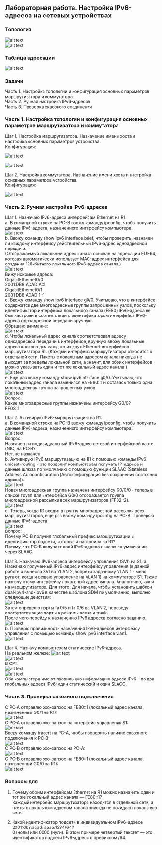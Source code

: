 ## Лабораторная работа. Настройка IPv6-адресов на сетевых устройствах 
### Топология
![alt text](https://github.com/elborisova3009/otus-networks/blob/master/labs/lab4/%D0%A1%D0%BA%D1%80%D0%B8%D0%BD%D1%88%D0%BE%D1%82%2007-10-2022%20180809.jpg)  
![alt text](https://github.com/elborisova3009/otus-networks/blob/master/labs/lab4/%D0%A1%D0%BA%D1%80%D0%B8%D0%BD%D1%88%D0%BE%D1%82%2008-10-2022%20014751.jpg)  
### 	Таблица адресации
![alt text](https://github.com/elborisova3009/otus-networks/blob/master/labs/lab4/%D0%A1%D0%BA%D1%80%D0%B8%D0%BD%D1%88%D0%BE%D1%82%2007-10-2022%20181153.jpg)  
### 	Задачи
Часть 1. Настройка топологии и конфигурация основных параметров маршрутизатора и коммутатора  
Часть 2. Ручная настройка IPv6-адресов  
Часть 3. Проверка сквозного соединения  

### 	Часть 1. Настройка топологии и конфигурация основных параметров маршрутизатора и коммутатора

Шаг 1. Настройка маршрутизатора. Назначение имени хоста и настройка основных параметров устройства.  
Конфигурация:

![alt text](https://github.com/elborisova3009/otus-networks/blob/master/labs/lab4/%D0%A1%D0%BA%D1%80%D0%B8%D0%BD%D1%88%D0%BE%D1%82%2007-10-2022%20183345.jpg)

![alt text](https://github.com/elborisova3009/otus-networks/blob/master/labs/lab4/%D0%A1%D0%BA%D1%80%D0%B8%D0%BD%D1%88%D0%BE%D1%82%2007-10-2022%20184825.jpg)

Шаг 2. Настройка коммутатора. Назначение имени хоста и настройка основных параметров устройства.  
Конфигурация:

![alt text](https://github.com/elborisova3009/otus-networks/blob/master/labs/lab4/%D0%A1%D0%BA%D1%80%D0%B8%D0%BD%D1%88%D0%BE%D1%82%2007-10-2022%20185607.jpg)

### 	Часть 2. Ручная настройка IPv6-адресов

Шаг 1. Назначаю IPv6-адреса интерфейсам Ethernet на R1.    
a.	В командной строке на PC-B ввожу команду ipconfig, чтобы получить данные IPv6-адреса, назначенного интерфейсу компьютера.  
![alt text](https://github.com/elborisova3009/otus-networks/blob/master/labs/lab4/%D0%A1%D0%BA%D1%80%D0%B8%D0%BD%D1%88%D0%BE%D1%82%2007-10-2022%20190610.jpg)  
b.	Ввожу команду show ipv6 interface brief, чтобы проверить, назначен ли каждому интерфейсу действительный IPv6-адрес одноадресной передачи.  
(Отображаемый локальный адрес канала основан на адресации EUI-64, которая автоматически использует MAC-адрес интерфейса для создания 128-битного локального IPv6-адреса канала.)   
![alt text](https://github.com/elborisova3009/otus-networks/blob/master/labs/lab4/%D0%A1%D0%BA%D1%80%D0%B8%D0%BD%D1%88%D0%BE%D1%82%2007-10-2022%20190947.jpg)  
Вижу искомые адреса:      
GigabitEthernet0/0    
2001:DB8:ACAD:A::1    
GigabitEthernet0/1    
2001:DB8:ACAD:1::1    
c.	Ввожу команду show ipv6 interface g0/0. Учитываю, что в интерфейсе содержатся две многоадресные группы запрошенных узлов, поскольку идентификатор интерфейса локального канала (FE80) IPv6-адреса не был настроен в соответствии с идентификатором интерфейса IPv6-адреса одноадресной передачи вручную.  
Обращаю внимание:    
![alt text](https://github.com/elborisova3009/otus-networks/blob/master/labs/lab4/%D0%A1%D0%BA%D1%80%D0%B8%D0%BD%D1%88%D0%BE%D1%82%2007-10-2022%20193610.jpg)   
d.	Чтобы локальный адрес канала соответствовал адресу одноадресной передачи в интерфейсе, вручную ввожу локальные адреса каналов для каждого из двух Ethernet-интерфейсов маршрутизатора R1. (Каждый интерфейс маршрутизатора относится к отдельной сети. Пакеты с локальным адресом канала никогда не выходят за пределы локальной сети, а значит, для обоих интерфейсов можно указывать один и тот же локальный адрес канала.)  
![alt text](https://github.com/elborisova3009/otus-networks/blob/master/labs/lab4/%D0%A1%D0%BA%D1%80%D0%B8%D0%BD%D1%88%D0%BE%D1%82%2007-10-2022%20194333.jpg)  
e. Еще раз ввожу команду show ipv6interface g0/0. Учитываю, что локальный адрес канала изменился на FE80::1 и осталась только одна многоадресная группа запрошенных узлов.    
![alt text](https://github.com/elborisova3009/otus-networks/blob/master/labs/lab4/%D0%A1%D0%BA%D1%80%D0%B8%D0%BD%D1%88%D0%BE%D1%82%2007-10-2022%20221506.jpg)  
Вопрос.  
Какие многоадресные группы назначены интерфейсу G0/0?  
FF02::1  

Шаг 2. Активирую IPv6-маршрутизацию на R1.  
a.	В командной строке на PC-B ввожу команду ipconfig, чтобы получить данные IPv6-адреса, назначенного интерфейсу компьютера.   
![alt text](https://github.com/elborisova3009/otus-networks/blob/master/labs/lab4/%D0%A1%D0%BA%D1%80%D0%B8%D0%BD%D1%88%D0%BE%D1%82%2007-10-2022%20232305.jpg)   
Вопрос:  
Назначен ли индивидуальный IPv6-адрес сетевой интерфейсной карте (NIC) на PC-B?  
Нет, не назначен.    
b.	Активирую IPv6-маршрутизацию на R1 с помощью команды IPv6 unicast-routing - это позволит компьютерам получать IP-адреса и данные шлюза по умолчанию с помощью функции SLAAC (Stateless Address Autoconfiguration (Автоконфигурация без сохранения состояния адреса)).  
![alt text](https://github.com/elborisova3009/otus-networks/blob/master/labs/lab4/%D0%A1%D0%BA%D1%80%D0%B8%D0%BD%D1%88%D0%BE%D1%82%2007-10-2022%20232618.jpg)  
Новая многоадресная группа назначена интерфейсу G0/0/0 - теперь в списке групп для интерфейса G0/0 отображается группа многоадресной рассылки всех маршрутизаторов (FF02::2).  
![alt text](https://github.com/elborisova3009/otus-networks/blob/master/labs/lab4/%D0%A1%D0%BA%D1%80%D0%B8%D0%BD%D1%88%D0%BE%D1%82%2007-10-2022%20233255.jpg)  
c.	Теперь, когда R1 входит в группу многоадресной рассылки всех маршрутизаторов, еще раз ввожу команду ipconfig на PC-B. Проверяю данные IPv6-адреса.  
![alt text](https://github.com/elborisova3009/otus-networks/blob/master/labs/lab4/%D0%A1%D0%BA%D1%80%D0%B8%D0%BD%D1%88%D0%BE%D1%82%2007-10-2022%20234638.jpg)  
Вопрос:  
Почему PC-B получил глобальный префикс маршрутизации и идентификатор подсети, которые я настроила на R1?  
Потому, что PC-B получает свой IPv6-адреса и шлюз по умолчанию через SLAAC.  

Шаг 3. Назначаю IPv6-адреса интерфейсу управления (SVI) на S1.
a.	Назначаю полученный IPv6-адрес интерфейсу управления (в данной работе я вынесла SVI во VLAN 2, вопреки заданному VLAN 1 - меня ругают, когда я вешаю управление на VLAN 1) на коммутаторе S1. Также назначу этому интерфейсу локальный адрес канала. Аналогично, как и на маршрутизаторе.
Для этого. Для начала, чтобы установить шаблон dual-ipv4-and-ipv6 в качестве шаблона SDM по умолчанию, выполню следующие действия:  
![alt text](https://github.com/elborisova3009/otus-networks/blob/master/labs/lab4/%D0%A1%D0%BA%D1%80%D0%B8%D0%BD%D1%88%D0%BE%D1%82%2008-10-2022%20012114.jpg)  
Затем определю порты fa 0/5 и fa 0/6 во VLAN 2, переведу соотвутствующие порты в режимы acess и trunk.    
После чего перейду к назначению IPv6 адресов согласно заданию.   
![alt text](https://github.com/elborisova3009/otus-networks/blob/master/labs/lab4/%D0%A1%D0%BA%D1%80%D0%B8%D0%BD%D1%88%D0%BE%D1%82%2008-10-2022%20012955.jpg)      
b.	Проверю правильность назначения IPv6-адресов интерфейсу управления с помощью команды show ipv6 interface vlan1.  
![alt text](https://github.com/elborisova3009/otus-networks/blob/master/labs/lab4/%D0%A1%D0%BA%D1%80%D0%B8%D0%BD%D1%88%D0%BE%D1%82%2008-10-2022%20013251.jpg)  

Шаг 4. Назначу компьютерам статические IPv6-адреса.  
На реальном железе: 
![alt text](https://github.com/elborisova3009/otus-networks/blob/master/labs/lab4/%D0%A1%D0%BA%D1%80%D0%B8%D0%BD%D1%88%D0%BE%D1%82%2008-10-2022%20013857.jpg)  
![alt text](https://github.com/elborisova3009/otus-networks/blob/master/labs/lab4/%D0%A1%D0%BA%D1%80%D0%B8%D0%BD%D1%88%D0%BE%D1%82%2008-10-2022%20013908.jpg)  
В CPT:  
![alt text](https://github.com/elborisova3009/otus-networks/blob/master/labs/lab4/%D0%A1%D0%BA%D1%80%D0%B8%D0%BD%D1%88%D0%BE%D1%82%2008-10-2022%20015134.jpg)    
![alt text](https://github.com/elborisova3009/otus-networks/blob/master/labs/lab4/%D0%A1%D0%BA%D1%80%D0%B8%D0%BD%D1%88%D0%BE%D1%82%2008-10-2022%20015114.jpg)   
Оба компьютера имеют правильную информацию адреса IPv6 - по два глобальных адреса IPv6: один статический и один SLACC. 


### Часть 3. Проверка сквозного подключения

С PC-A отправлю эхо-запрос на FE80::1 (локальный адрес канала, назначенный G0/1 на R1):  
![alt text](https://github.com/elborisova3009/otus-networks/blob/master/labs/lab4/%D0%A1%D0%BA%D1%80%D0%B8%D0%BD%D1%88%D0%BE%D1%82%2008-10-2022%20035721.jpg)  
С PC-A отправлю эхо-запрос на интерфейс управления S1:  
![alt text](https://github.com/elborisova3009/otus-networks/blob/master/labs/lab4/%D0%A1%D0%BA%D1%80%D0%B8%D0%BD%D1%88%D0%BE%D1%82%2008-10-2022%20035346.jpg)  
Введу команду tracert на PC-A, чтобы проверить наличие сквозного подключения к PC-B:  
![alt text](https://github.com/elborisova3009/otus-networks/blob/master/labs/lab4/%D0%A1%D0%BA%D1%80%D0%B8%D0%BD%D1%88%D0%BE%D1%82%2008-10-2022%20040106.jpg)  
С PC-B отправлю эхо-запрос на PC-A:  
![alt text](https://github.com/elborisova3009/otus-networks/blob/master/labs/lab4/%D0%A1%D0%BA%D1%80%D0%B8%D0%BD%D1%88%D0%BE%D1%82%2008-10-2022%20040246.jpg)  
С PC-B отправлю эхо-запрос на FE80::1 (локальный адрес канала, назначенный G0/0 на R1):  
![alt text](https://github.com/elborisova3009/otus-networks/blob/master/labs/lab4/%D0%A1%D0%BA%D1%80%D0%B8%D0%BD%D1%88%D0%BE%D1%82%2008-10-2022%20040437.jpg)

### Вопросы для   
1.	Почему обоим интерфейсам Ethernet на R1 можно назначить один и тот же локальный адрес канала — FE80::1?  
Каждый интерфейс маршрутизатора находится в отдельной сети, а пкеты с локальным адресом канала никогда не покидают локальную сеть.  

2.	Какой идентификатор подсети в индивидуальном IPv6-адресе 2001:db8:acad::aaaa:1234/64?  
0 (ноль) или 0000 (нули). В этом примере четвертый гекстет — это идентификатор подсети IPv6-адреса с префиксом /64.   













